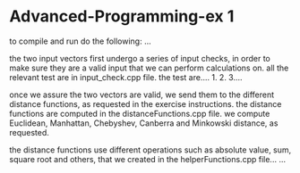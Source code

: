 # Advanced-Programming-ex 1

to compile and run do the following:
...

the two input vectors first undergo a series of input checks, in order to make sure they are a valid input that we can perform calculations on. all the relevant test are in input_check.cpp file.
the test are....
1.
2.
3....

once we assure the two vectors are valid, we send them to the different distance functions, as requested in the exercise instructions.
the distance functions are computed in the distanceFunctions.cpp file.
we compute Euclidean, Manhattan, Chebyshev, Canberra and Minkowski distance, as requested.

the distance functions use different operations such as absolute value, sum, square root and others, that we created in the helperFunctions.cpp file...
...



